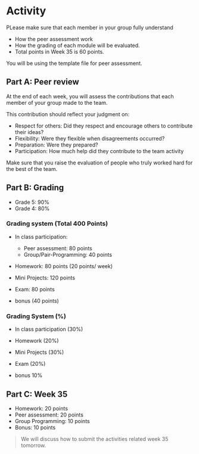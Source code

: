 # Activity

PLease  make sure that each member in your group fully understand 
- How the peer assessment work 
- How the grading of each module will be evaluated.
- Total points in Week 35 is 60 points.

You will be using the template file for  peer assessment.

## Part A: Peer review
At the end of each week, you will assess the contributions that each member of your group made to the team. 

This contribution should reflect your judgment on: 
- Respect for others: Did they respect and encourage others to contribute their ideas? 
- Flexibility: Were they flexible when disagreements occurred?
- Preparation: Were they prepared?
- Participation: How much help did they contribute to the team activity

Make sure that you raise the evaluation of people who truly worked hard for the best of the team. 

## Part B: Grading

- Grade 5: 90%
- Grade 4: 80%


### Grading system (Total 400 Points)
- In class participation: 
  - Peer assessment: 80 points
  - Group/Pair-Programming: 40 points

- Homework: 80 points (20 points/ week)
- Mini Projects: 120 points
- Exam: 80 points  

- bonus  (40 points)

### Grading System (%)
- In class participation (30%)
- Homework (20%)
- Mini Projects (30%)
- Exam (20%)

- bonus 10%

## Part C: Week 35
- Homework: 20 points
- Peer assessment: 20 points
- Group Programming: 10 points
- Bonus: 10 points

> We will discuss how to submit the activities related week 35 tomorrow.